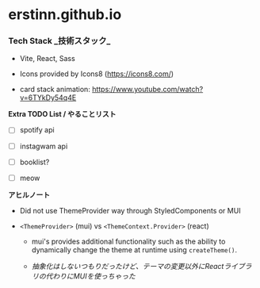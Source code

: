 # erstinn.github.io
<h3>Tech Stack _技術スタック_ </h3>
  
  - Vite, React, Sass

  - Icons provided by Icons8 (https://icons8.com/) 
  
  - card stack animation: https://www.youtube.com/watch?v=6TYkDy54q4E
  
**Extra TODO List / やることリスト**
  
-  [ ] spotify api
  
-  [ ] instagwam api
  
-  [ ] booklist?
  
-  [ ] meow


**アヒルノート**

- Did not use ThemeProvider way through StyledComponents or MUI 

- `<ThemeProvider>` (mui) vs `<ThemeContext.Provider>` (react)

  - mui's provides additional functionality such as the ability to dynamically change the theme at runtime using `createTheme()`.

  - _抽象化はしないつもりだったけど、テーマの変更以外にReactライブラリの代わりにMUIを使っちゃった_

